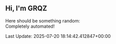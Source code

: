 ## Hi, I'm GRQZ
Here should be something random:  
Completely automated!

Last Update: 2025-07-20 18:14:42.412847+00:00
